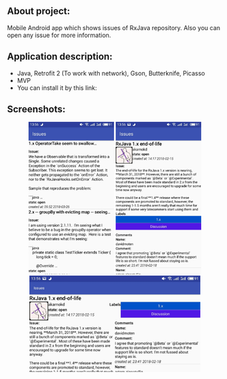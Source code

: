 ## About project:
Mobile Android app which shows issues of RxJava repository. Also you can open any issue for more information.

## Application description:
*  Java, Retrofit 2 (To work with network), Gson, Butterknife, Picasso
*  MVP
*  You can install it by this link: <link title="issues.apk" href="issues.apk">
 
## Screenshots:

<p align="center">
  <img src="/screenshot_1.jpg" width="200"/>
  <img src="/screenshot_2.jpg" width="200"/>
  <img src="/screenshot_3.jpg" width="400"/>
</p>
